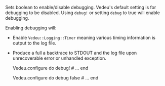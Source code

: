 Sets boolean to enable/disable debugging. Vedeu's default setting is
for debugging to be disabled. Using `debug!` or setting `debug` to
true will enable debugging.

Enabling debugging will:
- Enable `Vedeu::Logging::Timer` meaning various timing
  information is output to the log file.
- Produce a full a backtrace to STDOUT and the log file upon
  unrecoverable error or unhandled exception.

    Vedeu.configure do
      debug!
      # ...
    end

    Vedeu.configure do
      debug false
      # ...
    end
